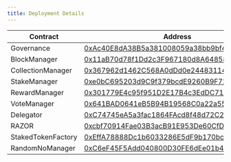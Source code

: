```yaml
---
title: Deployment Details
---
```


| Contract           | Address                                                                                                                                                           |
| ------------------ | ----------------------------------------------------------------------------------------------------------------------------------------------------------------- |
| Governance         | [0xAc40E8dA38B5a381008059a38bb9bf45f0D3C4e2](https://turbulent-unique-scheat.explorer.mainnet.skalenodes.com/address/0xAc40E8dA38B5a381008059a38bb9bf45f0D3C4e2/) |
| BlockManager       | [0x11aB70d78f1Dd2c3F967180d8A64858Db03A0aBa](https://turbulent-unique-scheat.explorer.mainnet.skalenodes.com/address/0x11aB70d78f1Dd2c3F967180d8A64858Db03A0aBa/) |
| CollectionManager  | [0x367962d1462C568A0dDd0e2448311469451bF5a3](https://turbulent-unique-scheat.explorer.mainnet.skalenodes.com/address/0x367962d1462C568A0dDd0e2448311469451bF5a3/) |
| StakeManager       | [0xe0bC695203d9C9f379bcdE9260B9F71B64B85298](https://turbulent-unique-scheat.explorer.mainnet.skalenodes.com/address/0xe0bC695203d9C9f379bcdE9260B9F71B64B85298/) |
| RewardManager      | [0x301779E4c95f951D2E17B4c3EdDC717551df2EBb](https://turbulent-unique-scheat.explorer.mainnet.skalenodes.com/address/0x301779E4c95f951D2E17B4c3EdDC717551df2EBb/) |
| VoteManager        | [0x641BAD0641eB5B94B19568C0a22a55AEbDAF1870](https://turbulent-unique-scheat.explorer.mainnet.skalenodes.com/address/0x641BAD0641eB5B94B19568C0a22a55AEbDAF1870/) |
| Delegator          | [0xC74745eA5a3fac1864FAcd8f48d72C21A4ab883D](https://turbulent-unique-scheat.explorer.mainnet.skalenodes.com/address/0xC74745eA5a3fac1864FAcd8f48d72C21A4ab883D/) |
| RAZOR              | [0xcbf70914Fae03B3acB91E953De60CfDAaCA8145f](https://turbulent-unique-scheat.explorer.mainnet.skalenodes.com/address/0xcbf70914Fae03B3acB91E953De60CfDAaCA8145f/) |
| StakedTokenFactory | [0xEffA78888Dc1b6033286E5dF9b170bc5223178AB](https://turbulent-unique-scheat.explorer.mainnet.skalenodes.com/address/0xEffA78888Dc1b6033286E5dF9b170bc5223178AB/) |
| RandomNoManager    | [0xC6eF45F5Add040800D30FE6dEe01b4EBC4BfC467](https://turbulent-unique-scheat.explorer.mainnet.skalenodes.com/address/0xC6eF45F5Add040800D30FE6dEe01b4EBC4BfC467/) |
